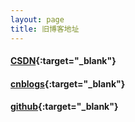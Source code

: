```yaml
---
layout: page
title: 旧博客地址
---
```



#### **[CSDN](https://blog.csdn.net/dydm_13128){:target="_blank"}**

#### **[cnblogs](https://www.cnblogs.com/hawk-whu?__blank){:target="_blank"}**

#### **[github](https://github.com/wdmyong?__blank){:target="_blank"}**